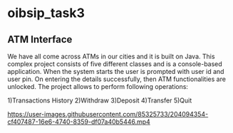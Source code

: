# oibsip_task3
## ATM Interface
We have all come across ATMs in our cities and it is built on Java. This complex project consists of
five different classes and is a console-based application. When the system starts the user is
prompted with user id and user pin. On entering the details successfully, then ATM functionalities
are unlocked. The project allows to perform following operations:

1)Transactions History
2)Withdraw
3)Deposit
4)Transfer
5)Quit


https://user-images.githubusercontent.com/85325733/204094354-cf407487-16e6-4740-8359-df07a40b5446.mp4

